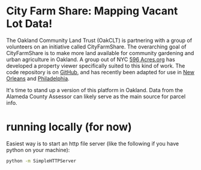 City Farm Share: Mapping Vacant Lot Data!
=========================================

The Oakland Community Land Trust (OakCLT) is partnering with a group of volunteers on an initiative called CityFarmShare. The overarching goal of CityFarmShare is to make more land available for community gardening and urban agriculture in Oakland. A group out of NYC [596 Acres.org](http://596acres.org/) has developed a property viewer specifically suited to this kind of work. The code repository is on [GitHub](https://github.com/ebrelsford/596acres), and has recently been adapted for use in [New Orleans](https://livinglotsnola.org) and [Philadelphia](http://groundedinphilly.org/).

It's time to stand up a version of this platform in Oakland. Data from the Alameda County Assessor can likely serve as the main source for parcel info.

# running locally (for now)

Easiest way is to start an http file server (like the following if you have python on your machine):

```bash
python -m SimpleHTTPServer
```
